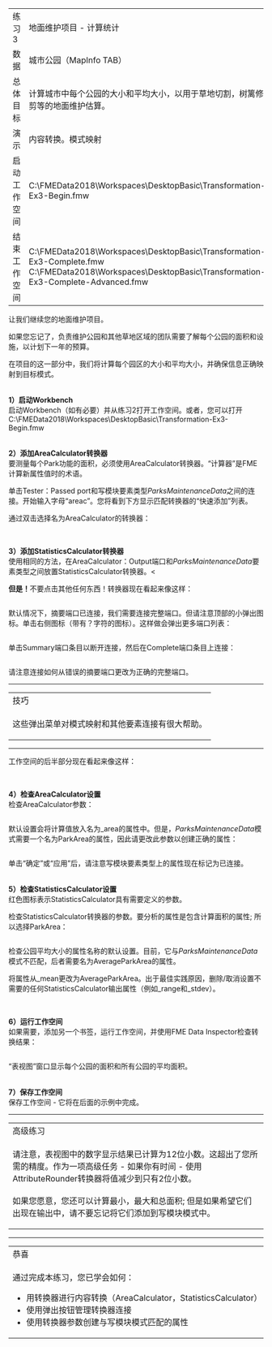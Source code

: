   <div id="readme" class="readme blob instapaper_body">
    <article class="markdown-body entry-content" itemprop="text">
<table>
<tbody><tr>
<td width="25%">
<i></i><font style="vertical-align: inherit;"><font style="vertical-align: inherit;">
练习3
</font></font></td>
<td><font style="vertical-align: inherit;"><font style="vertical-align: inherit;">
地面维护项目 - 计算统计
</font></font></td>
</tr>
<tr>
<td><font style="vertical-align: inherit;"><font style="vertical-align: inherit;">数据</font></font></td>
<td><font style="vertical-align: inherit;"><font style="vertical-align: inherit;">城市公园（MapInfo TAB）</font></font></td>
</tr>
<tr>
<td><font style="vertical-align: inherit;"><font style="vertical-align: inherit;">总体目标</font></font></td>
<td><font style="vertical-align: inherit;"><font style="vertical-align: inherit;">计算城市中每个公园的大小和平均大小，以用于草地切割，树篱修剪等的地面维护估算。</font></font></td>
</tr>
<tr>
<td><font style="vertical-align: inherit;"><font style="vertical-align: inherit;">演示</font></font></td>
<td><font style="vertical-align: inherit;"><font style="vertical-align: inherit;">内容转换。</font><font style="vertical-align: inherit;">模式映射</font></font></td>
</tr>
<tr>
<td><font style="vertical-align: inherit;"><font style="vertical-align: inherit;">启动工作空间</font></font></td>
<td><font style="vertical-align: inherit;"><font style="vertical-align: inherit;">C:\FMEData2018\Workspaces\DesktopBasic\Transformation-Ex3-Begin.fmw
</font></font></td>
</tr>
<tr>
<td><font style="vertical-align: inherit;"><font style="vertical-align: inherit;">结束工作空间</font></font></td>
<td><font style="vertical-align: inherit;"><font style="vertical-align: inherit;">C:\FMEData2018\Workspaces\DesktopBasic\Transformation-Ex3-Complete.fmw
 </font></font><br><font style="vertical-align: inherit;"><font style="vertical-align: inherit;">C:\FMEData2018\Workspaces\DesktopBasic\Transformation-Ex3-Complete-Advanced.fmw
</font></font></td>
</tr>
</tbody></table>
<p><font style="vertical-align: inherit;"><font style="vertical-align: inherit;">让我们继续您的地面维护项目。</font></font></p>
<p><font style="vertical-align: inherit;"><font style="vertical-align: inherit;">如果您忘记了，负责维护公园和其他草地区域的团队需要了解每个公园的面积和设施，以计划下一年的预算。</font></font></p>
<p><font style="vertical-align: inherit;"><font style="vertical-align: inherit;">在项目的这一部分中，我们将计算每个园区的大小和平均大小，并确保信息正确映射到目标模式。</font></font></p>
<p><br><strong><font style="vertical-align: inherit;"><font style="vertical-align: inherit;">1）启动Workbench</font></font></strong>
<br><font style="vertical-align: inherit;"><font style="vertical-align: inherit;"> 启动Workbench（如有必要）并从练习2打开工作空间。或者，您可以打开C:\FMEData2018\Workspaces\DesktopBasic\Transformation-Ex3-Begin.fmw
</font></font></p>
<p><br><strong><font style="vertical-align: inherit;"><font style="vertical-align: inherit;">2）添加AreaCalculator转换器</font></font></strong>
<br><font style="vertical-align: inherit;"><font style="vertical-align: inherit;">要测量每个Park功能的面积，必须使用AreaCalculator转换器。</font><font style="vertical-align: inherit;">“计算器”是FME计算新属性值时的术语。</font></font></p>
<p><font style="vertical-align: inherit;"><font style="vertical-align: inherit;">单击Tester：Passed port和写模块要素类型</font></font><em><font style="vertical-align: inherit;"><font style="vertical-align: inherit;">ParksMaintenanceData</font></font></em><font style="vertical-align: inherit;"><font style="vertical-align: inherit;">之间的连接</font><font style="vertical-align: inherit;">。</font><font style="vertical-align: inherit;">开始输入字母“areac”。</font><font style="vertical-align: inherit;">您将看到下方显示匹配转换器的“快速添加”列表。</font></font></p>
<p><font style="vertical-align: inherit;"><font style="vertical-align: inherit;">通过双击选择名为AreaCalculator的转换器：</font></font></p>
<p><a target="_blank" rel="noopener noreferrer" href="https://github.com/safesoftware/FMETraining/blob/Desktop-Basic-2018/DesktopBasic2Transformation/Images/Img2.217.Ex3.QuickAddAreaCalculator.png"><img src="./Images/Img2.217.Ex3.QuickAddAreaCalculator.png" alt="" style="max-width:100%;"></a></p>
<p><br><strong><font style="vertical-align: inherit;"><font style="vertical-align: inherit;">3）添加StatisticsCalculator转换器</font></font></strong>
<br><font style="vertical-align: inherit;"><font style="vertical-align: inherit;">使用相同的方法，在AreaCalculator：Output端口和</font></font><em><font style="vertical-align: inherit;"><font style="vertical-align: inherit;">ParksMaintenanceData</font></font></em><font style="vertical-align: inherit;"><font style="vertical-align: inherit;">要素类型</font><font style="vertical-align: inherit;">之间放置StatisticsCalculator转换器。</font><</p>
<p><strong><font style="vertical-align: inherit;"><font style="vertical-align: inherit;">但是！</font></font></strong><font style="vertical-align: inherit;"><font style="vertical-align: inherit;">不要点击其他任何东西！</font><font style="vertical-align: inherit;">转换器现在看起来像这样：</font></font></p>
<p><a target="_blank" rel="noopener noreferrer" href="https://github.com/safesoftware/FMETraining/blob/Desktop-Basic-2018/DesktopBasic2Transformation/Images/Img2.218.Ex3.StatsCalcDefaultConnections.png"><img src="./Images/Img2.218.Ex3.StatsCalcDefaultConnections.png" alt="" style="max-width:100%;"></a></p>
<p><font style="vertical-align: inherit;"><font style="vertical-align: inherit;">默认情况下，摘要端口已连接，我们需要连接完整端口。</font><font style="vertical-align: inherit;">但请注意顶部的小弹出图标。</font><font style="vertical-align: inherit;">单击右侧图标（带有？字符的图标）。</font><font style="vertical-align: inherit;">这样做会弹出更多端口列表：</font></font></p>
<p><a target="_blank" rel="noopener noreferrer" href="https://github.com/safesoftware/FMETraining/blob/Desktop-Basic-2018/DesktopBasic2Transformation/Images/Img2.219.Ex3.StatsCalcPopUpButtons.png"><img src="./Images/Img2.219.Ex3.StatsCalcPopUpButtons.png" alt="" style="max-width:100%;"></a></p>
<p><font style="vertical-align: inherit;"><font style="vertical-align: inherit;">单击Summary端口条目以断开连接，然后在Complete端口条目上连接：</font></font></p>
<p><a target="_blank" rel="noopener noreferrer" href="https://github.com/safesoftware/FMETraining/blob/Desktop-Basic-2018/DesktopBasic2Transformation/Images/Img2.220.Ex3.StatsCalcPopUpButtonsEdited.png"><img src="./Images/Img2.220.Ex3.StatsCalcPopUpButtonsEdited.png" alt="" style="max-width:100%;"></a></p>
<p><font style="vertical-align: inherit;"><font style="vertical-align: inherit;">请注意连接如何从错误的摘要端口更改为正确的完整端口。</font></font></p>
<hr>

<table>
<tbody><tr>
<td>
<i></i><font style="vertical-align: inherit;"><font style="vertical-align: inherit;">
技巧
</font></font></td>
</tr>
<tr>
<td><font style="vertical-align: inherit;"><font style="vertical-align: inherit;">

这些弹出菜单对模式映射和其他要素连接有很大帮助。

</font></font></td>
</tr>
</tbody></table>
<hr>
<p><font style="vertical-align: inherit;"><font style="vertical-align: inherit;">工作空间的后半部分现在看起来像这样：</font></font></p>
<p><a target="_blank" rel="noopener noreferrer" href="https://github.com/safesoftware/FMETraining/blob/Desktop-Basic-2018/DesktopBasic2Transformation/Images/Img2.221.Ex3.StatsCalcInCanvas.png"><img src="./Images/Img2.221.Ex3.StatsCalcInCanvas.png" alt="" style="max-width:100%;"></a></p>
<p><br><strong><font style="vertical-align: inherit;"><font style="vertical-align: inherit;">4）检查AreaCalculator设置</font></font></strong>
<br><font style="vertical-align: inherit;"><font style="vertical-align: inherit;">检查AreaCalculator参数：</font></font></p>
<p><a target="_blank" rel="noopener noreferrer" href="https://github.com/safesoftware/FMETraining/blob/Desktop-Basic-2018/DesktopBasic2Transformation/Images/Img2.222.Ex3.AreaCalcParameters.png"><img src="./Images/Img2.222.Ex3.AreaCalcParameters.png" alt="" style="max-width:100%;"></a></p>
<p><font style="vertical-align: inherit;"><font style="vertical-align: inherit;">默认设置会将计算值放入名为_area的属性中。</font><font style="vertical-align: inherit;">但是，</font></font><em><font style="vertical-align: inherit;"><font style="vertical-align: inherit;">ParksMaintenanceData</font></font></em><font style="vertical-align: inherit;"><font style="vertical-align: inherit;">模式需要一个名为ParkArea的属性，因此请更改此参数以创建正确的属性：</font></font></p>
<p><a target="_blank" rel="noopener noreferrer" href="https://github.com/safesoftware/FMETraining/blob/Desktop-Basic-2018/DesktopBasic2Transformation/Images/Img2.223.Ex3.AreaCalcEditedParameters.png"><img src="./Images/Img2.223.Ex3.AreaCalcEditedParameters.png" alt="" style="max-width:100%;"></a></p>
<p><font style="vertical-align: inherit;"><font style="vertical-align: inherit;">单击“确定”或“应用”后，请注意写模块要素类型上的属性现在标记为已连接。</font></font></p>
<p><br><strong><font style="vertical-align: inherit;"><font style="vertical-align: inherit;">5）检查StatisticsCalculator设置</font></font></strong>
<br><font style="vertical-align: inherit;"><font style="vertical-align: inherit;">红色图标表示StatisticsCalculator具有需要定义的参数。</font></font></p>
<p><font style="vertical-align: inherit;"><font style="vertical-align: inherit;">检查StatisticsCalculator转换器的参数。</font><font style="vertical-align: inherit;">要分析的属性是包含计算面积的属性; </font><font style="vertical-align: inherit;">所以选择ParkArea：</font></font></p>
<p><a target="_blank" rel="noopener noreferrer" href="https://github.com/safesoftware/FMETraining/blob/Desktop-Basic-2018/DesktopBasic2Transformation/Images/Img2.224.Ex3.StatsCalcParameters1.png"><img src="./Images/Img2.224.Ex3.StatsCalcParameters1.png" alt="" style="max-width:100%;"></a></p>
<p><font style="vertical-align: inherit;"><font style="vertical-align: inherit;">检查公园平均大小的属性名称的默认设置。</font><font style="vertical-align: inherit;">目前，它与</font></font><em><font style="vertical-align: inherit;"><font style="vertical-align: inherit;">ParksMaintenanceData</font></font></em><font style="vertical-align: inherit;"><font style="vertical-align: inherit;">模式</font><font style="vertical-align: inherit;">不匹配</font><font style="vertical-align: inherit;">，后者需要名为AverageParkArea的属性。</font></font></p>
<p><font style="vertical-align: inherit;"><font style="vertical-align: inherit;">将属性从_mean更改为AverageParkArea。</font><font style="vertical-align: inherit;">出于最佳实践原因，删除/取消设置不需要的任何StatisticsCalculator输出属性（例如_range和_stdev）。</font></font></p>
<p><a target="_blank" rel="noopener noreferrer" href="https://github.com/safesoftware/FMETraining/blob/Desktop-Basic-2018/DesktopBasic2Transformation/Images/Img2.225.Ex3.StatsCalcParameters2.png"><img src="./Images/Img2.225.Ex3.StatsCalcParameters2.png" alt="" style="max-width:100%;"></a></p>
<p><br><strong><font style="vertical-align: inherit;"><font style="vertical-align: inherit;">6）运行工作空间</font></font></strong>
<br><font style="vertical-align: inherit;"><font style="vertical-align: inherit;">如果需要，添加另一个书签，运行工作空间，并使用FME Data Inspector检查转换结果：</font></font></p>
<p><a target="_blank" rel="noopener noreferrer" href="https://github.com/safesoftware/FMETraining/blob/Desktop-Basic-2018/DesktopBasic2Transformation/Images/Img2.226.Ex3.DITableView.png"><img src="./Images/Img2.226.Ex3.DITableView.png" alt="" style="max-width:100%;"></a></p>
<p><font style="vertical-align: inherit;"><font style="vertical-align: inherit;">“表视图”窗口显示每个公园的面积和所有公园的平均面积。</font></font></p>
<p><br><strong><font style="vertical-align: inherit;"><font style="vertical-align: inherit;">7）保存工作空间</font></font></strong>
<br><font style="vertical-align: inherit;"><font style="vertical-align: inherit;">保存工作空间 - 它将在后面的示例中完成。</font></font></p>
<hr>

<table>
<tbody><tr>
<td>
<i></i><font style="vertical-align: inherit;"><font style="vertical-align: inherit;">
高级练习
</font></font></td>
</tr>
<tr>
<td><font style="vertical-align: inherit;"><font style="vertical-align: inherit;">

请注意，表视图中的数字显示结果已计算为12位小数。</font><font style="vertical-align: inherit;">这超出了您所需的精度。</font><font style="vertical-align: inherit;">作为一项高级任务 - 如果你有时间 - 使用AttributeRounder转换器将值减少到只有2位小数。
</font></font><br><br><font style="vertical-align: inherit;"><font style="vertical-align: inherit;">如果您愿意，您还可以计算最小，最大和总面积; </font><font style="vertical-align: inherit;">但是如果希望它们出现在输出中，请不要忘记将它们添加到写模块模式中。

</font></font></td>
</tr>
</tbody></table>
<hr>

<table>
<tbody><tr>
<td>
<i></i><font style="vertical-align: inherit;"><font style="vertical-align: inherit;">
恭喜
</font></font></td>
</tr>
<tr>
<td><font style="vertical-align: inherit;"><font style="vertical-align: inherit;">

通过完成本练习，您已学会如何：
</font></font><br>
<ul><li><font style="vertical-align: inherit;"><font style="vertical-align: inherit;">用转换器进行内容转换（AreaCalculator，StatisticsCalculator）</font></font></li>
<li><font style="vertical-align: inherit;"><font style="vertical-align: inherit;">使用弹出按钮管理转换器连接</font></font></li>
<li><font style="vertical-align: inherit;"><font style="vertical-align: inherit;">使用转换器参数创建与写模块模式匹配的属性</font></font></li></ul>

</td>
</tr>
</tbody></table>
</article>
  </div>
